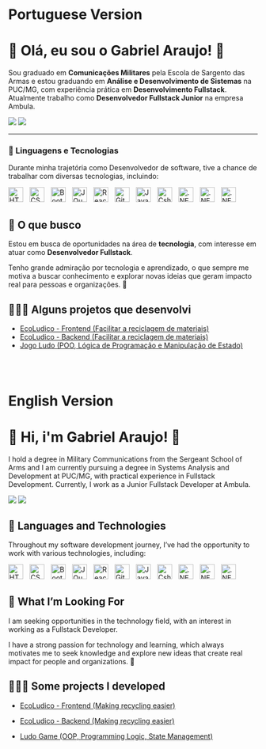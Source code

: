 # Portuguese Version

# 🚀 Olá, eu sou o Gabriel Araujo! 👋

Sou graduado em **Comunicações Militares** pela Escola de Sargento das Armas e estou graduando em **Análise e Desenvolvimento de Sistemas** na PUC/MG, com experiência prática em **Desenvolvimento Fullstack**. Atualmente trabalho como **Desenvolvedor Fullstack Junior** na empresa Ambula.  

<p align="left">
    <a href="https://www.linkedin.com/in/gabrielslaraujo" target="_blank"><img src="https://img.shields.io/badge/-LinkedIn-0077B5?style=for-the-badge" target="_blank"></a> 
    <a href="https://instagram.com/araujogaabriel_" target="_blank"><img src="https://img.shields.io/badge/-Instagram-%23E4405F?style=for-the-badge" target="_blank"></a>
</p>

---

### 🤖 Linguagens e Tecnologias

Durante minha trajetória como Desenvolvedor de software, tive a chance de trabalhar com diversas tecnologias, incluindo:

<img 
    align="left" 
    alt="HTML"
    title="HTML" 
    width="30px" 
    style="padding-right: 10px;" 
    src="https://cdn.jsdelivr.net/gh/devicons/devicon@latest/icons/html5/html5-original.svg" 
/>
<img 
    align="left" 
    alt="CSS" 
    title="CSS"
    width="30px" 
    style="padding-right: 10px;" 
    src="https://cdn.jsdelivr.net/gh/devicons/devicon@latest/icons/css3/css3-original.svg" 
/>
<img 
    align="left" 
    alt="Bootstrap"
    title="Bootstrap" 
    width="30px" 
    style="padding-right: 10px;" 
    src="https://cdn.jsdelivr.net/gh/devicons/devicon@latest/icons/bootstrap/bootstrap-original.svg" 
/>
<img 
    align="left" 
    alt="JQuery" 
    title="JQuery"
    width="30px" 
    style="padding-right: 10px;" 
    src="https://cdn.jsdelivr.net/gh/devicons/devicon@latest/icons/jquery/jquery-original.svg" 
/>
<img 
    align="left" 
    alt="React"
    title="React" 
    width="30px" 
    style="padding-right: 10px;" 
    src="https://cdn.jsdelivr.net/gh/devicons/devicon@latest/icons/react/react-original.svg" 
/>
<img 
    align="left" 
    alt="Git" 
    title="Git"
    width="30px" 
    style="padding-right: 10px;" 
    src="https://cdn.jsdelivr.net/gh/devicons/devicon@latest/icons/git/git-original.svg" 
/>
<img 
    align="left" 
    alt="JavaScript" 
    title="JavaScript"
    width="30px" 
    style="padding-right: 10px;" 
    src="https://cdn.jsdelivr.net/gh/devicons/devicon@latest/icons/javascript/javascript-original.svg" 
/>
<img 
    align="left" 
    alt="Csharp" 
    title="Csharp"
    width="30px" 
    style="padding-right: 10px;" 
    src="https://cdn.jsdelivr.net/gh/devicons/devicon@latest/icons/csharp/csharp-original.svg" 
/>
<img 
    align="left" 
    alt=".NET" 
    title=".NET"
    width="30px" 
    style="padding-right: 10px;" 
    src="https://cdn.jsdelivr.net/gh/devicons/devicon@latest/icons/dot-net/dot-net-original.svg" 
/>
<img 
    align="left" 
    alt=".NET" 
    title=".NET"
    width="30px" 
    style="padding-right: 10px;" 
    src="https://cdn.jsdelivr.net/gh/devicons/devicon@latest/icons/mysql/mysql-plain-wordmark.svg" 
/>
<img 
    align="left" 
    alt=".NET" 
    title=".NET"
    width="30px" 
    style="padding-right: 10px;" 
    src="https://cdn.jsdelivr.net/gh/devicons/devicon@latest/icons/postgresql/postgresql-original.svg" 
/>

<br/>
<br/>

## 🎯 O que busco

Estou em busca de oportunidades na área de **tecnologia**, com interesse em atuar como **Desenvolvedor Fullstack**.

Tenho grande admiração por tecnologia e aprendizado, o que sempre me motiva a buscar conhecimento e explorar novas ideias que geram impacto real para pessoas e organizações. 🚀

## 👨🏽‍💻 Alguns projetos que desenvolvi
- <a href="https://github.com/gabrielaaraujodev/EcoLudico/tree/test" target="_blank">EcoLudico - Frontend (Facilitar a reciclagem de materiais)</a>
- <a href="https://github.com/gabrielaaraujodev/EcoLudicoAPI/tree/teste" target="_blank">EcoLudico - Backend (Facilitar a reciclagem de materiais)</a>
- <a href="https://github.com/gabrielaaraujodev/Ludo" target="_blank">Jogo Ludo (POO, Lógica de Programação e Manipulação de Estado)</a>

<br/>
<br/>

# English Version

# 🚀 Hi, i'm Gabriel Araujo! 👋

I hold a degree in Military Communications from the Sergeant School of Arms and I am currently pursuing a degree in Systems Analysis and Development at PUC/MG, with practical experience in Fullstack Development. Currently, I work as a Junior Fullstack Developer at Ambula.

<p align="left"> <a href="https://www.linkedin.com/in/gabrielslaraujo" target="_blank"><img src="https://img.shields.io/badge/-LinkedIn-0077B5?style=for-the-badge" target="_blank"></a> <a href="https://instagram.com/araujogaabriel_" target="_blank"><img src="https://img.shields.io/badge/-Instagram-%23E4405F?style=for-the-badge" target="_blank"></a> </p>

## 🤖 Languages and Technologies

Throughout my software development journey, I’ve had the opportunity to work with various technologies, including:

<img 
    align="left" 
    alt="HTML"
    title="HTML" 
    width="30px" 
    style="padding-right: 10px;" 
    src="https://cdn.jsdelivr.net/gh/devicons/devicon@latest/icons/html5/html5-original.svg" 
/>
<img 
    align="left" 
    alt="CSS" 
    title="CSS"
    width="30px" 
    style="padding-right: 10px;" 
    src="https://cdn.jsdelivr.net/gh/devicons/devicon@latest/icons/css3/css3-original.svg" 
/>
<img 
    align="left" 
    alt="Bootstrap"
    title="Bootstrap" 
    width="30px" 
    style="padding-right: 10px;" 
    src="https://cdn.jsdelivr.net/gh/devicons/devicon@latest/icons/bootstrap/bootstrap-original.svg" 
/>
<img 
    align="left" 
    alt="JQuery" 
    title="JQuery"
    width="30px" 
    style="padding-right: 10px;" 
    src="https://cdn.jsdelivr.net/gh/devicons/devicon@latest/icons/jquery/jquery-original.svg" 
/>
<img 
    align="left" 
    alt="React"
    title="React" 
    width="30px" 
    style="padding-right: 10px;" 
    src="https://cdn.jsdelivr.net/gh/devicons/devicon@latest/icons/react/react-original.svg" 
/>
<img 
    align="left" 
    alt="Git" 
    title="Git"
    width="30px" 
    style="padding-right: 10px;" 
    src="https://cdn.jsdelivr.net/gh/devicons/devicon@latest/icons/git/git-original.svg" 
/>
<img 
    align="left" 
    alt="JavaScript" 
    title="JavaScript"
    width="30px" 
    style="padding-right: 10px;" 
    src="https://cdn.jsdelivr.net/gh/devicons/devicon@latest/icons/javascript/javascript-original.svg" 
/>
<img 
    align="left" 
    alt="Csharp" 
    title="Csharp"
    width="30px" 
    style="padding-right: 10px;" 
    src="https://cdn.jsdelivr.net/gh/devicons/devicon@latest/icons/csharp/csharp-original.svg" 
/>
<img 
    align="left" 
    alt=".NET" 
    title=".NET"
    width="30px" 
    style="padding-right: 10px;" 
    src="https://cdn.jsdelivr.net/gh/devicons/devicon@latest/icons/dot-net/dot-net-original.svg" 
/>
<img 
    align="left" 
    alt=".NET" 
    title=".NET"
    width="30px" 
    style="padding-right: 10px;" 
    src="https://cdn.jsdelivr.net/gh/devicons/devicon@latest/icons/mysql/mysql-plain-wordmark.svg" 
/>
<img 
    align="left" 
    alt=".NET" 
    title=".NET"
    width="30px" 
    style="padding-right: 10px;" 
    src="https://cdn.jsdelivr.net/gh/devicons/devicon@latest/icons/postgresql/postgresql-original.svg" 
/>

<br/> <br/>

## 🎯 What I’m Looking For

I am seeking opportunities in the technology field, with an interest in working as a Fullstack Developer.

I have a strong passion for technology and learning, which always motivates me to seek knowledge and explore new ideas that create real impact for people and organizations. 🚀

## 👨🏽‍💻 Some projects I developed
- <a href="https://github.com/gabrielaaraujodev/EcoLudico/tree/test" target="_blank">EcoLudico - Frontend (Making recycling easier)</a>

- <a href="https://github.com/gabrielaaraujodev/EcoLudicoAPI/tree/teste" target="_blank">EcoLudico - Backend (Making recycling easier)</a>

- <a href="https://github.com/gabrielaaraujodev/Ludo" target="_blank">Ludo Game (OOP, Programming Logic, State Management)</a>
